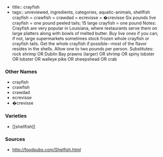 - title:: crayfish
- tags:: unreviewed, ingredients, categories, aquatic-animals, shellfish
crayfish = crawfish = crawdad = ecrevisse = �crevisse Six pounds live crayfish = one pound peeled tails; 15 large crayfish = one pound Notes: Crayfish are very popular in Louisiana, where restaurants serve them on large platters along with bowls of melted butter. Buy live ones if you can; if not, large supermarkets sometimes stock frozen whole crayfish or crayfish tails. Get the whole crayfish if possible--most of the flavor resides in the shells. Allow one to two pounds per person. Substitutes: rock shrimp OR Dublin Bay prawns (larger) OR shrimp OR spiny lobster OR lobster OR walleye pike OR sheepshead OR crab

### Other Names

* crayfish
* crawfish
* crawdad
* ecrevisse
* �crevisse

### Varieties

* [[shellfish]]

### Sources
* http://foodsubs.com/Shelfish.html
